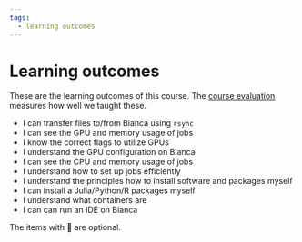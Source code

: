 ```yaml
---
tags:
  - learning outcomes
---
```


# Learning outcomes

These are the learning outcomes of this course.
The [course evaluation](evaluation.md) measures how well we taught
these.

- I can transfer files to/from Bianca using `rsync`
- I can see the GPU and memory usage of jobs
- I know the correct flags to utilize GPUs
- I understand the GPU configuration on Bianca
- I can see the CPU and memory usage of jobs
- I understand how to set up jobs efficiently
- I understand the principles how to install software and packages myself
- I can install a Julia/Python/R packages myself
- I understand what containers are
- I can can run an IDE on Bianca

The items with :rocket: are optional.
